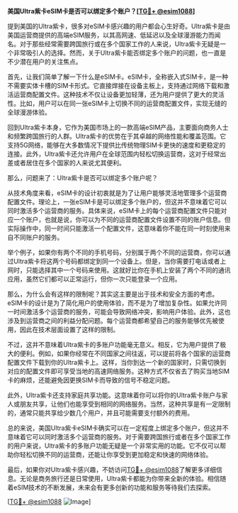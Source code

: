 **美国Ultra紫卡eSIM卡是否可以绑定多个账户？[[TG💪+ @esim1088](https://t.me/s/esim1088)]**

提到美国的Ultra紫卡，很多对eSIM卡感兴趣的用户都会心生好奇。Ultra紫卡是由美国运营商提供的高端eSIM服务，以其高网速、低延迟以及全球漫游能力而闻名。对于那些经常需要跨国旅行或在多个国家工作的人来说，Ultra紫卡无疑是一个非常吸引人的选择。然而，关于Ultra紫卡能否绑定多个账户的问题，也一直是不少潜在用户的关注焦点。

首先，让我们简单了解一下什么是eSIM卡。eSIM卡，全称嵌入式SIM卡，是一种不需要实体卡槽的SIM卡形式。它直接焊接在设备主板上，支持通过网络下载和激活运营商配置文件。这种技术不仅让设备更加轻薄，还为用户提供了更大的灵活性。比如，用户可以在同一张eSIM卡上切换不同的运营商配置文件，实现无缝的全球漫游体验。

回到Ultra紫卡本身，它作为美国市场上的一款高端eSIM产品，主要面向商务人士和频繁跨国旅行的人群。Ultra紫卡的优势在于其卓越的网络性能和覆盖范围。它支持5G网络，能够在大多数情况下提供比传统物理SIM卡更快的速度和更稳定的连接。此外，Ultra紫卡还允许用户在全球范围内轻松切换运营商，这对于经常出差或者居住在多个国家的人来说尤其便利。

那么，问题来了：Ultra紫卡是否可以绑定多个账户呢？

从技术角度来看，eSIM卡的设计初衷就是为了让用户能够灵活地管理多个运营商配置文件。理论上，一张eSIM卡是可以绑定多个账户的，但这并不意味着它可以同时激活多个运营商的服务。具体来说，eSIM卡上的每个运营商配置文件只能对应一个账户，也就是说，你可以为不同的运营商配置文件设置不同的账户信息。但实际操作中，同一时间只能激活一个配置文件，这意味着你不能在同一时刻使用来自不同账户的服务。

举个例子，如果你有两个不同的手机号码，分别属于两个不同的运营商，你可以通过Ultra紫卡将这两个号码都绑定到同一个设备上。但是，当你需要打电话或者上网时，只能选择其中一个号码来使用。这就好比你在手机上安装了两个不同的通讯应用，虽然它们都可以正常运行，但你一次只能登录一个应用。

那么，为什么会有这样的限制呢？其实这主要是出于技术和安全方面的考虑。eSIM卡的设计是为了简化用户的使用体验，而不是为了增加复杂性。如果允许同一时间激活多个运营商的服务，可能会导致网络冲突，影响用户体验。此外，这也涉及到运营商之间的利益分配问题。每个运营商都希望自己的服务能够优先被使用，因此在技术层面设置了这样的限制。

不过，这并不意味着Ultra紫卡的多账户功能毫无意义。相反，它为用户提供了极大的便利。例如，如果你经常在不同国家之间往返，可以提前将各个国家的运营商配置文件下载到你的Ultra紫卡上。这样，当你到达一个新的国家时，只需切换到对应的配置文件即可享受当地的高速网络服务。这种方式不仅省去了购买当地SIM卡的麻烦，还能避免因更换SIM卡而导致的信号不稳定问题。

此外，Ultra紫卡还支持家庭共享功能。这意味着你可以将你的Ultra紫卡账户与家人或朋友共享，让他们也能享受到相同的网络服务。当然，这种共享是有一定限制的，通常只能共享给少数几个用户，并且可能需要支付额外的费用。

总的来说，美国Ultra紫卡eSIM卡确实可以在一定程度上绑定多个账户，但这并不意味着它可以同时激活多个运营商的服务。对于需要跨国旅行或者在多个国家工作的用户来说，Ultra紫卡的多账户功能无疑是一个非常实用的功能。它不仅可以帮助你轻松切换不同的运营商，还能让你享受到更加稳定和快速的网络体验。

最后，如果你对Ultra紫卡感兴趣，不妨访问[TG💪+ @esim1088](https://t.me/s/esim1088)了解更多详细信息。无论是商务旅行还是日常使用，Ultra紫卡都能为你带来全新的体验。相信随着eSIM技术的不断发展，未来会有更多创新的功能和服务等待我们去探索。

[[TG💪+ @esim1088](https://t.me/s/esim1088) ![Image](https://i.postimg.cc/4NQfJmqS/Snipaste-2025-05-13-00-14-12.png)]